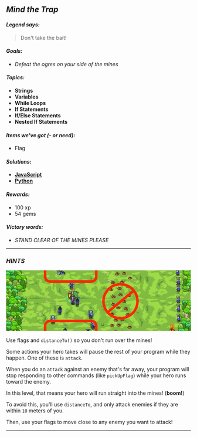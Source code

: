 ## _Mind the Trap_

#### _Legend says:_
> Don't take the bait!

#### _Goals:_
+ _Defeat the ogres on your side of the mines_

#### _Topics:_
+ **Strings**
+ **Variables**
+ **While Loops**
+ **If Statements**
+ **If/Else Statements**
+ **Nested If Statements**

#### _Items we've got (- or need):_
+ Flag

#### _Solutions:_
+ **[JavaScript](mindTrap.js)**
+ **[Python](mind_trap.py)**

#### _Rewards:_
+ 100 xp
+ 54 gems

#### _Victory words:_
+ _STAND CLEAR OF THE MINES PLEASE_

___

### _HINTS_

![](img/mind_the_trap.jpeg)

Use flags and `distanceTo()` so you don't run over the mines!

Some actions your hero takes will pause the rest of your program while they happen. One of these is `attack`.

When you do an `attack` against an enemy that's far away, your program will stop responding to other commands (like `pickUpFlag`) while your hero runs toward the enemy.

In this level, that means your hero will run straight into the mines! (**boom!**)

To avoid this, you'll use `distanceTo`, and only attack enemies if they are within `10` meters of you.

Then, use your flags to move close to any enemy you want to attack!

___
